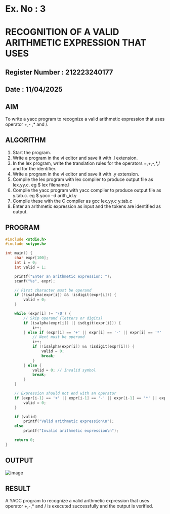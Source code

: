 # Ex. No : 3	
# RECOGNITION OF A VALID ARITHMETIC EXPRESSION THAT USES
## Register Number : 212223240177
## Date : 11/04/2025

## AIM   
To write a yacc program to recognize a valid arithmetic expression that uses operator +,- ,* and /.

## ALGORITHM
1.	Start the program.
2.	Write a program in the vi editor and save it with .l extension.
3.	In the lex program, write the translation rules for the operators =,+,-,*,/ and for the identifier.
4.	Write a program in the vi editor and save it with .y extension.
5.	Compile the lex program with lex compiler to produce output file as lex.yy.c. eg $ lex filename.l
6.	Compile the yacc program with yacc compiler to produce output file as y.tab.c. eg $ yacc –d arith_id.y
7.	Compile these with the C compiler as gcc lex.yy.c y.tab.c
8.	Enter an arithmetic expression as input and the tokens are identified as output.

## PROGRAM
```c
#include <stdio.h>
#include <ctype.h>

int main() {
    char expr[100];
    int i = 0;
    int valid = 1;

    printf("Enter an arithmetic expression: ");
    scanf("%s", expr);

    // First character must be operand
    if (!isalpha(expr[i]) && !isdigit(expr[i])) {
        valid = 0;
    }

    while (expr[i] != '\0') {
        // Skip operand (letters or digits)
        if (isalpha(expr[i]) || isdigit(expr[i])) {
            i++;
        } else if (expr[i] == '+' || expr[i] == '-' || expr[i] == '*' || expr[i] == '/') {
            // Next must be operand
            i++;
            if (!isalpha(expr[i]) && !isdigit(expr[i])) {
                valid = 0;
                break;
            }
        } else {
            valid = 0; // Invalid symbol
            break;
        }
    }

    // Expression should not end with an operator
    if (expr[i-1] == '+' || expr[i-1] == '-' || expr[i-1] == '*' || expr[i-1] == '/') {
        valid = 0;
    }

    if (valid)
        printf("Valid arithmetic expression\n");
    else
        printf("Invalid arithmetic expression\n");

    return 0;
}

```
## OUTPUT 
![image](https://github.com/user-attachments/assets/dc68f809-1707-494b-9a8a-cd052738d77a)


## RESULT
A YACC program to recognize a valid arithmetic expression that uses operator +,-,* and / is executed successfully and the output is verified.
